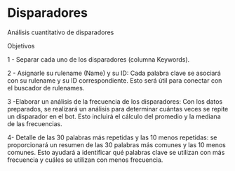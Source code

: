 # Disparadores
Análisis cuantitativo de disparadores

Objetivos

1 - Separar cada uno de los disparadores (columna Keywords).

2 - Asignarle su rulename (Name) y su ID: Cada palabra clave se asociará con su rulename y su ID correspondiente. Esto será útil para conectar con el buscador de rulenames.

3 -Elaborar un análisis de la frecuencia de los disparadores: Con los datos preparados, se realizará un análisis para determinar cuántas veces se repite un disparador en el bot. Esto incluirá el cálculo del promedio y la mediana de las frecuencias.

4- Detalle de las 30 palabras más repetidas y las 10 menos repetidas: se proporcionará un resumen de las 30 palabras más comunes y las 10 menos comunes. Esto ayudará a identificar qué palabras clave se utilizan con más frecuencia y cuáles se utilizan con menos frecuencia.
